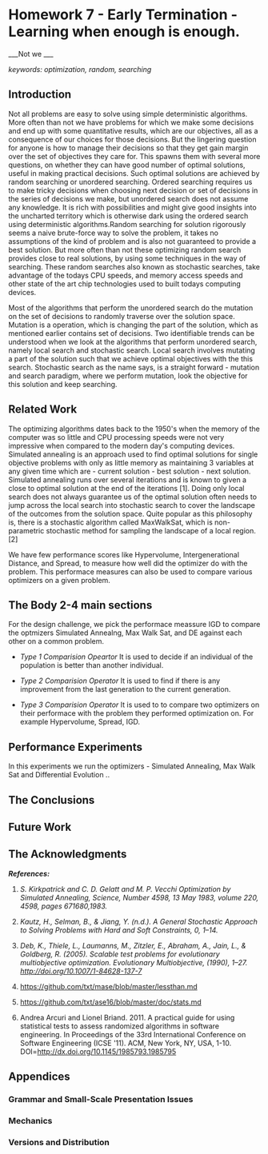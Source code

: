 # Homework 7 - Early Termination - Learning when enough is enough.

___Not we ___

_keywords: optimization, random, searching_


## Introduction
Not all problems are easy to solve using simple deterministic algorithms. More often than not we have problems for which we make some decisions and end up with some quantitative results, which are our objectives, all as a consequence of our choices for those decisions. But the lingering question for anyone is how to manage their decisions so that they get gain margin over the set of objectives they care for. This spawns them with several more questions, on whether they can have good number of optimal solutions, useful in making practical decisions. Such optimal solutions are achieved by random searching or unordered searching. Ordered searching requires us to make tricky decisions when choosing next decision or set of decisions in the series of decisions we make, but unordered search does not assume any knowledge. It is rich with possibilities and might give good insights into the uncharted territory which is otherwise dark using the ordered search using deterministic algorithms.Random searching for solution rigorously seems a naive brute-force way to solve the problem, it takes no assumptions of the kind of problem and is also not guaranteed to provide a best solution. But more often than not these optimizing random search provides close to real solutions, by using some techniques in the way of searching. These random searches also known as stochastic searches, take advantage of the todays CPU speeds, and memory access speeds and other state of the art chip technologies used to built todays computing devices. 

Most of the algorithms that perform the unordered search do the mutation on the set of decisions to randomly traverse over the solution space. Mutation is a operation, which is changing the part of the solution, which as mentioned earlier contains set of decisions. Two identifiable trends can be understood when we look at the algorithms that perform unordered search, namely local search and stochastic search. Local search involves mutating a part of the solution such that we achieve optimal objectives with the this search. Stochastic search as the name says, is a straight forward - mutation and search paradigm, where we perform mutation, look the objective for this solution and keep searching.



## Related Work
The optimizing algorithms dates back to the 1950's when the memory of the computer was so little and CPU processing speeds were not very impressive when compared to the modern day's computing devices.  Simulated annealing is an approach used to find optimal solutions for single objective problems with only as little memory as maintaining 3 variables at any given time which are - current solution - best solution - next solution. Simulated annealing runs over several iterations and is known to given a close to optimal solution at the end of the iterations [1].
Doing only local search does not always guarantee us of the optimal solution often needs to jump across the local search into stochastic search to cover the landscape of the outcomes from the solution space. Quite popular as this philosophy is, there is a stochastic algorithm called MaxWalkSat, which is non-parametric stochastic method for sampling the landscape of a local region. [2]


We have few performance scores like Hypervolume, Intergenerational Distance, and Spread, to measure how well did the optimizer do with the problem. This performace measures can also be used to compare various optimizers on a given problem.



## The Body 2-4 main sections

For the design challenge, we pick the performace meassure IGD to compare the optmizers Simulated Annealng, Max Walk Sat, and DE against each other on a common problem.


* _Type 1 Comparision Opeartor_ It is used to decide if an individual of the population is better than another individual.

* _Type 2 Comparision Operator_ It is used to find if there is any improvement from the last generation to the current generation.

* _Type 3 Comparision Operator_ It is used to to compare two optimizers on their performace with the problem they performed optimization on. For example Hypervolume, Spread, IGD.

## Performance Experiments
In this experiments we run the optimizers - Simulated Annealing, Max Walk Sat and Differential Evolution ..

## The Conclusions

## Future Work

## The Acknowledgments

___References:___

1.  _S. Kirkpatrick and C. D. Gelatt and M. P. Vecchi Optimization by Simulated Annealing, Science, Number 4598, 13 May 1983, volume 220, 4598, pages 671680,1983._

2.  _Kautz, H., Selman, B., & Jiang, Y. (n.d.). A General Stochastic Approach to Solving Problems with Hard and Soft Constraints, 0, 1–14._

3. _Deb, K., Thiele, L., Laumanns, M., Zitzler, E., Abraham, A., Jain, L., & Goldberg, R. (2005). Scalable test problems for evolutionary multiobjective optimization. Evolutionary Multiobjective, (1990), 1–27. http://doi.org/10.1007/1-84628-137-7_

4. https://github.com/txt/mase/blob/master/lessthan.md

5. https://github.com/txt/ase16/blob/master/doc/stats.md

6. Andrea Arcuri and Lionel Briand. 2011. A practical guide for using statistical tests to assess randomized algorithms in software engineering. In Proceedings of the 33rd International Conference on Software Engineering (ICSE '11). ACM, New York, NY, USA, 1-10. DOI=http://dx.doi.org/10.1145/1985793.1985795

## Appendices
### Grammar and Small-Scale Presentation Issues
### Mechanics
### Versions and Distribution
